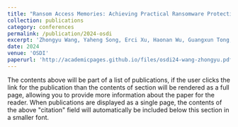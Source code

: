 ```yaml
---
title: "Ransom Access Memories: Achieving Practical Ransomware Protection in Cloud with DeftPunk"
collection: publications
category: conferences
permalink: /publication/2024-osdi
excerpt: 'Zhongyu Wang, Yaheng Song, Erci Xu, Haonan Wu, Guangxun Tong, Shizhuo Sun, Haoran Li, Jincheng Liu, Lijun Ding, Rong Liu, Jiaji Zhu, Jiesheng Wu'
date: 2024
venue: 'OSDI'
paperurl: 'http://academicpages.github.io/files/osdi24-wang-zhongyu.pdf'
---
```


The contents above will be part of a list of publications, if the user clicks the link for the publication than the contents of section will be rendered as a full page, allowing you to provide more information about the paper for the reader. When publications are displayed as a single page, the contents of the above "citation" field will automatically be included below this section in a smaller font.
